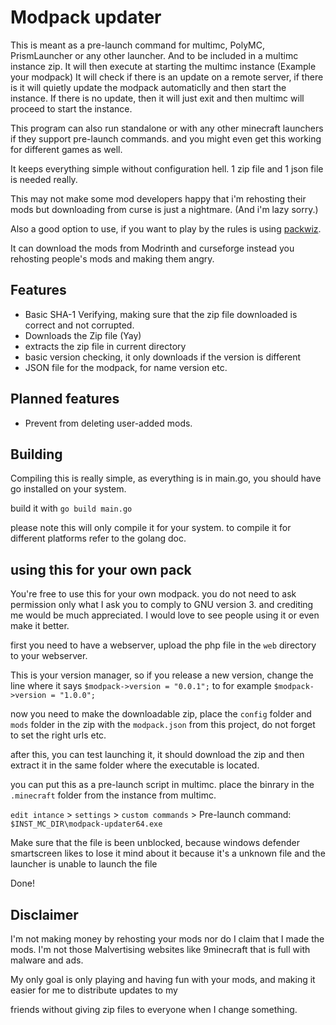 # Modpack updater

This is meant as a pre-launch command for multimc, PolyMC, PrismLauncher or any other launcher. And to be included in a multimc instance zip. It will then execute at starting the multimc instance (Example your modpack)
It will check if there is an update on a remote server, if there is it will quietly update the modpack automaticlly and then start the instance.
If there is no update, then it will just exit and then multimc will proceed to start the instance.


This program can also run standalone or with any other minecraft launchers if they support pre-launch commands.
and you might even get this working for different games as well.


It keeps everything simple without configuration hell. 1 zip file and 1 json file is needed really.


This may not make some mod developers happy that i'm rehosting their mods but downloading from curse is just a nightmare.
(And i'm lazy sorry.)


Also a good option to use, if you want to play by the rules is using [packwiz](https://packwiz.infra.link/).

It can download the mods from Modrinth and curseforge instead you rehosting people's mods and making them angry.

## Features

* Basic SHA-1 Verifying, making sure that the zip file downloaded is correct and not corrupted.
* Downloads the Zip file (Yay)
* extracts the zip file in current directory
* basic version checking, it only downloads if the version is different
* JSON file for the modpack, for name version etc.


## Planned features
* Prevent from deleting user-added mods.


## Building

Compiling this is really simple, as everything is in main.go, you should have go installed on your system.

build it with `go build main.go`

please note this will only compile it for your system. to compile it for different platforms refer to the golang doc.


## using this for your own pack

You're free to use this for your own modpack. you do not need to ask permission only what I ask you to comply to GNU version 3.
and crediting me would be much appreciated. I would love to see people using it or even make it better.

first you need to have a webserver, upload the php file in the `web` directory to your webserver.

This is your version manager, so if you release a new version, change the line where it says `$modpack->version = "0.0.1";` to for example `$modpack->version = "1.0.0";`

now you need to make the downloadable zip, place the `config` folder and `mods` folder in the zip with the `modpack.json` from this project, do not forget to set the right urls etc.

after this, you can test launching it, it should download the zip and then extract it in the same folder where the executable is located.

you can put this as a pre-launch script in multimc. place the binrary in the `.minecraft` folder from the instance from multimc.

`edit intance` > `settings` > `custom commands` > Pre-launch command: `$INST_MC_DIR\modpack-updater64.exe`

Make sure that the file is been unblocked, because windows defender smartscreen likes to lose it mind about it because it's a unknown file and the launcher is unable to launch the file

Done!



## Disclaimer

I'm not making money by rehosting your mods nor do I claim that I made the mods. I'm not those Malvertising websites like 9minecraft that is full with malware and ads.

My only goal is only playing and having fun with your mods, and making it easier for me to distribute updates to my

friends without giving zip files to everyone when I change something.

